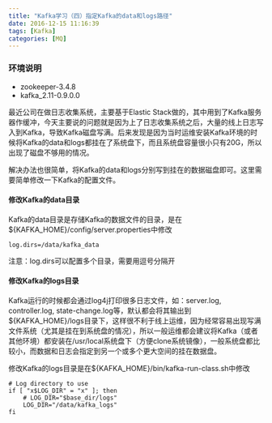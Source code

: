 ```yaml
---
title: "Kafka学习（四）指定Kafka的data和logs路径"
date: 2016-12-15 11:16:39
tags: [Kafka]
categories: [MQ]
---
```


### 环境说明

- zookeeper-3.4.8
- kafka_2.11-0.9.0.0

最近公司在做日志收集系统，主要基于Elastic Stack做的，其中用到了Kafka服务器作缓冲，今天主要说的问题就是因为上了日志收集系统之后，大量的线上日志写入到Kafka，导致Kafka磁盘写满。后来发现是因为当时运维安装Kafka环境的时候将Kafka的data和logs都挂在了系统盘下，而且系统盘容量很小只有20G，所以出现了磁盘不够用的情况。

解决办法也很简单，将Kafka的data和logs分别写到挂在的数据磁盘即可。这里需要简单修改一下Kafka的配置文件。

#### 修改Kafka的data目录

Kafka的data目录是存储Kafka的数据文件的目录，是在${KAFKA_HOME}/config/server.properties中修改

```
log.dirs=/data/kafka_data
```

注意：log.dirs可以配置多个目录，需要用逗号分隔开

#### 修改Kafka的logs目录

Kafka运行的时候都会通过log4j打印很多日志文件，如：server.log, controller.log, state-change.log等，默认都会将其输出到${KAFKA_HOME}/logs目录下，这样很不利于线上运维，因为经常容易出现写满文件系统（尤其是挂在到系统盘的情况），所以一般运维都会建议将Kafka（或者其他环境）都安装在/usr/local系统盘下（方便clone系统镜像），一般系统盘都比较小，而数据和日志会指定到另一个或多个更大空间的挂在数据盘。

修改Kafka的logs目录是在${KAFKA_HOME}/bin/kafka-run-class.sh中修改

```
# Log directory to use
if [ "x$LOG_DIR" = "x" ]; then
    # LOG_DIR="$base_dir/logs"
    LOG_DIR="/data/kafka_logs"
fi
```
